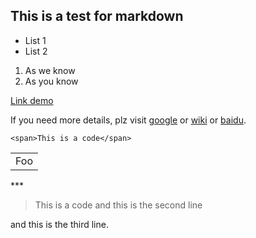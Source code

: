 ## This is a test for markdown ##

* List 1
* List 2

1. As we know
2. As you know

[Link demo](http://jeechang.com)

If you need more details, plz visit [google][1] or [wiki][2] or [baidu][3].

[1]: http://www.google.com
[2]: http://www.wikipedia.org
[3]: http://www.baidu.com

<!--![alt text](http://d5.sina.com.cn/201303/01/478882.jpg "What is your name")-->

`<span>This is a code</span>`
  <table>
    <tr>
      <td>Foo</td>
    </tr>
  </table>
***

>This is a code
and this is the second line

and this is the third line.

